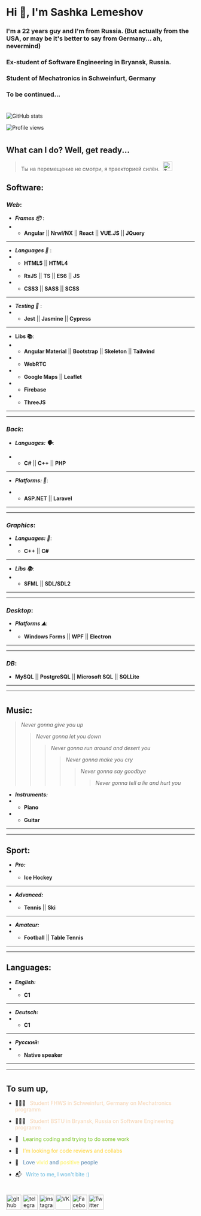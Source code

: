 # Hi 👋, I'm Sashka Lemeshov

### I'm a 22 years guy and I'm from Russia. (But actually from the USA, or may be it's better to say from Germany... ah, nevermind)

### Ex-student of Software Engineering in Bryansk, Russia.
### Student of Mechatronics in Schweinfurt, Germany
### To be continued...

#

![GitHub stats](https://github-readme-stats.vercel.app/api?username=Allemeshov&show_icons=true)

![Profile views](https://gpvc.arturio.dev/Allemeshov)

#

## What can I do? Well, get ready...

> Ты на перемещение не смотри, я траекторией силён. [<img src='https://cdn.jsdelivr.net/npm/simple-icons@3.0.1/icons/twitter.svg' style='margin-bottom:-5px; margin-left:5px; ' alt='Twitter' height='25'>](https://twitter.com/xl_mathsteachka/status/1410623674240151554)

## **Software**:

### _**Web**_:

- _**Frames 📦**_ :
- - **Angular** || **Nrwl/NX** || **React** || **VUE.JS** || **JQuery**

---

- _**Languages 🫦**_ :
- - **HTML5** || **HTML4**
- - **RxJS** || **TS** || **ES6** || **JS**
- - **CSS3** || **SASS** || **SCSS**

---

- _**Testing 🦾**_ :
- - **Jest** || **Jasmine** || **Cypress**

---

- **Libs 📚**:
- - **Angular Material** || **Bootstrap** || **Skeleton** || **Tailwind**
- - **WebRTC**
- - **Google Maps** || **Leaflet**
- - **Firebase**
- - **ThreeJS**

---

---

### _**Back**_:

- _**Languages: 🗣**_:

- - **C#** || **C++** || **PHP**

---

- _**Platforms: 🚉**_:

- - **ASP.NET** || **Laravel**

---

---

### _**Graphics**_:

- _**Languages: 🙊**_:
- - **C++** || **C#**

---

- _**Libs 📚**_:
- - **SFML** || **SDL/SDL2**

---

---

### _**Desktop**_:

- _**Platforms ⛰**_:
- - **Windows Forms** || **WPF** || **Electron**

---

---

### _**DB**_:

- **MySQL** || **PostgreSQL** || **Microsoft SQL** || **SQLLite**

---

---

#

## **Music**:

> _Never gonna give you up_
>
> > _Never gonna let you down_
> >
> > > _Never gonna run around and desert you_
> > >
> > > > _Never gonna make you cry_
> > > >
> > > > > _Never gonna say goodbye_
> > > > >
> > > > > > _Never gonna tell a lie and hurt you_

- **_Instruments:_**
- - **Piano**
- - **Guitar**

---

---

## **Sport**:

- **_Pro:_**
- - **Ice Hockey**

---

- **_Advanced:_**
- - **Tennis** || **Ski**

---

- **_Amateur:_**
- - **Football** || **Table Tennis**

---

---

## **Languages**:

- _**English:**_
- - **C1**

---

- _**Deutsch:**_
- - **C1**

---

- _**Русский:**_
- - **Native speaker**

---

---

#

## To sum up,

- 👨🏻‍🎓 &nbsp;&nbsp;<span style="color: rgb(245,210,176)">Student FHWS in Schweinfurt, Germany on Mechatronics programm</span>

- 👨🏻‍🎓 &nbsp;&nbsp;<span style="color: rgb(245,210,176)">Student BSTU in Bryansk, Russia on Software Engineering programm</span>

- 🌱 &nbsp;&nbsp;<span style="color: rgb(120,194,32)">Learing coding and trying to do some work</span>

- 🤔 &nbsp;&nbsp;<span style="color: rgb(255,209,45)">I’m looking for code reviews and collabs</span>
- 🌠 &nbsp;&nbsp;<span style="color: rgb(84,133,174)">Love <span style="color: rgb(252,240,85)">vivid</span> and <span style="color: rgb(252,240,85)">positive</span> people</span>
- 📬 &nbsp;&nbsp;<span style="color: rgb(98,182,220)">Write to me, I won't bite :)</span>

#

[<img src='https://cdn.jsdelivr.net/npm/simple-icons@3.0.1/icons/github.svg' alt='github' height='40'>](https://github.com/Allemeshov) [<img src='https://cdn.jsdelivr.net/npm/simple-icons@3.0.1/icons/telegram.svg' alt='telegram' height='40'>](https://t.me/aya_lemesh) [<img src='https://cdn.jsdelivr.net/npm/simple-icons@3.0.1/icons/instagram.svg' alt='instagram' height='40'>](https://www.instagram.com/__15_lemeshkun/) [<img src='https://cdn.jsdelivr.net/npm/simple-icons@3.0.1/icons/vk.svg' alt='VK' height='40'>](https://vk.com/lemesh_kun) [<img src='https://cdn.jsdelivr.net/npm/simple-icons@3.0.1/icons/facebook.svg' alt='Facebook' height='40'>](https://www.facebook.com/alexander.lemeshov) [<img src='https://cdn.jsdelivr.net/npm/simple-icons@3.0.1/icons/twitter.svg' alt='Twitter' height='40'>](https://twitter.com/xl_mathsteachka)
